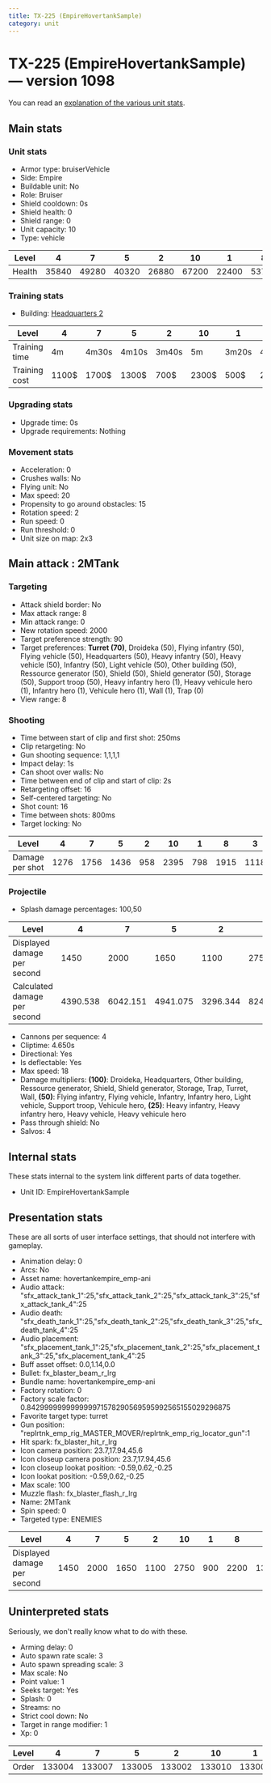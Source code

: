 ```yaml
---
title: TX-225 (EmpireHovertankSample)
category: unit
---
```


# TX-225 (EmpireHovertankSample) — version 1098

You can read an [explanation  of the various unit stats](unitexplained.md).

## Main stats

### Unit stats

  * Armor type: bruiserVehicle
  * Side: Empire
  * Buildable unit: No
  * Role: Bruiser
  * Shield cooldown: 0s
  * Shield health: 0
  * Shield range: 0
  * Unit capacity: 10
  * Type: vehicle

|Level |4    |7    |5    |2    |10   |1    |8    |3    |6    |9    |
|------|-----|-----|-----|-----|-----|-----|-----|-----|-----|-----|
|Health|35840|49280|40320|26880|67200|22400|53760|31360|44800|58240|


### Training stats

  * Building: [Headquarters 2](empireHQ.html)

|Level        |4    |7    |5    |2    |10   |1    |8    |3    |6    |9    |
|-------------|-----|-----|-----|-----|-----|-----|-----|-----|-----|-----|
|Training time|4m   |4m30s|4m10s|3m40s|5m   |3m20s|4m40s|3m50s|4m20s|4m50s|
|Training cost|1100$|1700$|1300$|700$ |2300$|500$ |2000$|900$ |1500$|2100$|


### Upgrading stats

  * Upgrade time: 0s
  * Upgrade requirements: Nothing

### Movement stats

  * Acceleration: 0
  * Crushes walls: No
  * Flying unit: No
  * Max speed: 20
  * Propensity to go around obstacles: 15
  * Rotation speed: 2
  * Run speed: 0
  * Run threshold: 0
  * Unit size on map: 2x3

## Main attack : 2MTank

### Targeting

  * Attack shield border: No
  * Max attack range: 8
  * Min attack range: 0
  * New rotation speed: 2000
  * Target preference strength: 90
  * Target preferences: **Turret (70)**, Droideka (50), Flying infantry (50), Flying vehicle (50), Headquarters (50), Heavy infantry (50), Heavy vehicle (50), Infantry (50), Light vehicle (50), Other building (50), Ressource generator (50), Shield (50), Shield generator (50), Storage (50), Support troop (50), Heavy infantry hero (1), Heavy vehicule hero (1), Infantry hero (1), Vehicule hero (1), Wall (1), Trap (0)
  * View range: 8

### Shooting

  * Time between start of clip and first shot: 250ms
  * Clip retargeting: No
  * Gun shooting sequence: 1,1,1,1
  * Impact delay: 1s
  * Can shoot over walls: No
  * Time between end of clip and start of clip: 2s
  * Retargeting offset: 16
  * Self-centered targeting: No
  * Shot count: 16
  * Time between shots: 800ms
  * Target locking: No

|Level          |4   |7   |5   |2  |10  |1  |8   |3   |6   |9   |
|---------------|----|----|----|---|----|---|----|----|----|----|
|Damage per shot|1276|1756|1436|958|2395|798|1915|1118|1596|2075|


### Projectile

  * Splash damage percentages: 100,50

|Level                       |4       |7       |5       |2       |10      |1       |8       |3       |6       |9       |
|----------------------------|--------|--------|--------|--------|--------|--------|--------|--------|--------|--------|
|Displayed damage per second |1450    |2000    |1650    |1100    |2750    |900     |2200    |1300    |1800    |2350    |
|Calculated damage per second|4390.538|6042.151|4941.075|3296.344|8240.860|2745.806|6589.247|3846.882|5491.613|7139.785|


  * Cannons per sequence: 4
  * Cliptime: 4.650s
  * Directional: Yes
  * Is deflectable: Yes
  * Max speed: 18
  * Damage multipliers: **(100)**: Droideka, Headquarters, Other building, Ressource generator, Shield, Shield generator, Storage, Trap, Turret, Wall, **(50)**: Flying infantry, Flying vehicle, Infantry, Infantry hero, Light vehicle, Support troop, Vehicule hero, **(25)**: Heavy infantry, Heavy infantry hero, Heavy vehicle, Heavy vehicule hero
  * Pass through shield: No
  * Salvos: 4

## Internal stats

These stats internal to the system link different parts of data together.

  * Unit ID: EmpireHovertankSample

## Presentation stats

These are all sorts of user interface settings, that should not interfere with gameplay.

  * Animation delay: 0
  * Arcs: No
  * Asset name: hovertankempire_emp-ani
  * Audio attack: "sfx_attack_tank_1":25,"sfx_attack_tank_2":25,"sfx_attack_tank_3":25,"sfx_attack_tank_4":25
  * Audio death: "sfx_death_tank_1":25,"sfx_death_tank_2":25,"sfx_death_tank_3":25,"sfx_death_tank_4":25
  * Audio placement: "sfx_placement_tank_1":25,"sfx_placement_tank_2":25,"sfx_placement_tank_3":25,"sfx_placement_tank_4":25
  * Buff asset offset: 0.0,1.14,0.0
  * Bullet: fx_blaster_beam_r_lrg
  * Bundle name: hovertankempire_emp-ani
  * Factory rotation: 0
  * Factory scale factor: 0.842999999999999971578290569595992565155029296875
  * Favorite target type: turret
  * Gun position: "replrtnk_emp_rig_MASTER_MOVER/replrtnk_emp_rig_locator_gun":1
  * Hit spark: fx_blaster_hit_r_lrg
  * Icon camera position: 23.7,17.94,45.6
  * Icon closeup camera position: 23.7,17.94,45.6
  * Icon closeup lookat position: -0.59,0.62,-0.25
  * Icon lookat position: -0.59,0.62,-0.25
  * Max scale: 100
  * Muzzle flash: fx_blaster_flash_r_lrg
  * Name: 2MTank
  * Spin speed: 0
  * Targeted type: ENEMIES

|Level                      |4   |7   |5   |2   |10  |1  |8   |3   |6   |9   |
|---------------------------|----|----|----|----|----|---|----|----|----|----|
|Displayed damage per second|1450|2000|1650|1100|2750|900|2200|1300|1800|2350|


## Uninterpreted stats

Seriously, we don't really know what to do with these.

  * Arming delay: 0
  * Auto spawn rate scale: 3
  * Auto spawn spreading scale: 3
  * Max scale: No
  * Point value: 1
  * Seeks target: Yes
  * Splash: 0
  * Streams: no
  * Strict cool down: No
  * Target in range modifier: 1
  * Xp: 0

|Level|4     |7     |5     |2     |10    |1     |8     |3     |6     |9     |
|-----|------|------|------|------|------|------|------|------|------|------|
|Order|133004|133007|133005|133002|133010|133001|133008|133003|133006|133009|


